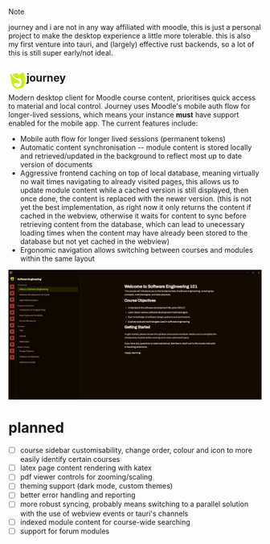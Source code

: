 > [!note]
>  journey and i are not in any way affiliated with moodle, this is just a personal project to make the desktop experience a little more tolerable. this is also my first venture into tauri, and (largely) effective rust backends, so a lot of this is still super early/not ideal.


<h2><img border=0 src=".github/images/journey.png" alt="logo" align="left" width="36px"> journey</h2>

<span>Modern desktop client for Moodle course content, prioritises quick access to material and local control. Journey uses Moodle's mobile auth flow for longer-lived sessions, which means your instance **must** have support enabled for the mobile app. The current features include:</span>

- Mobile auth flow for longer lived sessions (permanent tokens)
- Automatic content synchronisation -- module content is stored locally and retrieved/updated in the background to reflect most up to date version of documents
- Aggressive frontend caching on top of local database, meaning virtually no wait times navigating to already visited pages, this allows us to update module content while a cached version is still displayed, then once done, the content is replaced with the newer version. (this is not yet the best implementation, as right now it only returns the content if cached in the webview, otherwise it waits for content to sync before retrieving content from the database, which can lead to unecessary loading times when the content may have already been stored to the database but not yet cached in the webview)
- Ergonomic navigation allows switching between courses and modules within the same layout

<img border=0 src=".github/images/preview.png" alt="my totally legit course" align="center" width="800px">

# planned

- [ ] course sidebar customisability, change order, colour and icon to more easily identify certain courses
- [ ] latex page content rendering with katex
- [ ] pdf viewer controls for zooming/scaling
- [ ] theming support (dark mode, custom themes)
- [ ] better error handling and reporting
- [ ] more robust syncing, probably means switching to a parallel solution with the use of webview events or tauri's channels
- [ ] indexed module content for course-wide searching
- [ ] support for forum modules